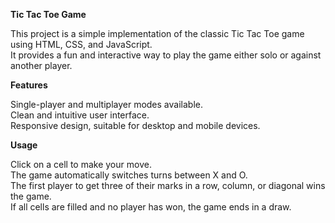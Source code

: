 **Tic Tac Toe Game**

This project is a simple implementation of the classic Tic Tac Toe game using HTML, CSS, and JavaScript.<br>
It provides a fun and interactive way to play the game either solo or against another player.

**Features**

Single-player and multiplayer modes available.<br>
Clean and intuitive user interface.<br>
Responsive design, suitable for desktop and mobile devices.

**Usage**

Click on a cell to make your move.<br>
The game automatically switches turns between X and O.<br>
The first player to get three of their marks in a row, column, or diagonal wins the game.<br>
If all cells are filled and no player has won, the game ends in a draw.<br>
